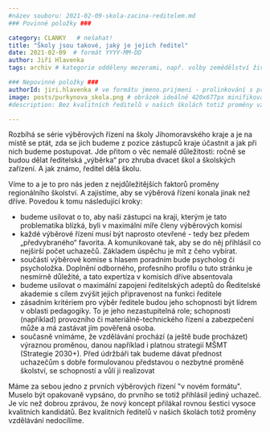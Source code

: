 ```yaml
---
#název souboru: 2021-02-09-skola-zacina-reditelem.md
### Povinné položky ###

category: CLANKY   # nešahat!
title: "Školy jsou takové, jaký je jejich ředitel"
date: 2021-02-09  # formát YYYY-MM-DD
author: Jiří Hlavenka
tags: archiv # kategorie odděleny mezerami, např. volby zemědělství životní-prostředí piráti (viz https://jihomoravsky.pirati.cz/tags/)

### Nepovinné položky ###
authorId: jiri.hlavenka # ve formátu jmeno.prijmeni - prolinkování s profilem přes uid
image: posts/purkynova_skola.png # obrázek ideálně 420x677px minifikovaný přes https://tinypng.com/
#description: Bez kvalitních ředitelů v našich školách totiž proměny vzdělávání nedocílíme.

---
```


Rozbíhá se série výběrových řízení na školy Jihomoravského kraje a je na místě se ptát, zda se jich budeme z pozice zástupců kraje účastnit a jak při nich budeme postupovat. Jde přitom o věc nemalé důležitosti: ročně se budou dělat ředitelská „výběrka“ pro zhruba dvacet škol a školských zařízení. A jak známo, ředitel dělá školu.

Víme to a je to pro nás jeden z nejdůležitějších faktorů proměny regionálního školství. A zajistíme, aby se výběrová řízení konala jinak než dříve. Povedou k tomu následující kroky:

- budeme usilovat o to, aby naši zástupci na kraji, kterým je tato problematika blízká, byli v maximální míře členy výběrových komisí
- každé výběrové řízení musí být naprosto otevřené - tedy bez předem „předvybraného“ favorita. A komunikované tak, aby se do něj přihlásil co nejširší počet uchazečů. Základem úspěchu je mít z čeho vybírat.
- součástí výběrové komise s hlasem poradním bude psycholog či psycholožka. Doplnění odborného, profesního profilu o tuto stránku je nesmírně důležité, a tato expertíza v komisích dříve absentovala
- budeme usilovat o maximální zapojení ředitelských adeptů do Ředitelské akademie s cílem zvýšit jejich připravenost na funkci ředitele
- zásadním kritériem pro výběr ředitele budou jeho schopnosti být lídrem v oblasti pedagogiky. To je jeho nezastupitelná role; schopnosti (například) provozního či materiálně-technického řízení a zabezpečení může a má zastávat jím pověřená osoba. 
- současně vnímáme, že vzdělávání prochází (a ještě bude procházet) výraznou proměnou, danou například i platnou strategií MŠMT (Strategie 2030+). Před údržbáři tak budeme dávat přednost uchazečům s dobře formulovanou představou o nezbytné proměně školství, se schopností a vůlí ji realizovat

Máme za sebou jedno z prvních výběrových řízení "v novém formátu". Muselo být opakovaně vypsáno, do prvního se totiž přihlásil jediný uchazeč. Je víc než dobrou zprávou, že nový koncept přilákal rovnou šestici vysoce kvalitních kandidátů. Bez kvalitních ředitelů v našich školách totiž proměny vzdělávání nedocílíme.
